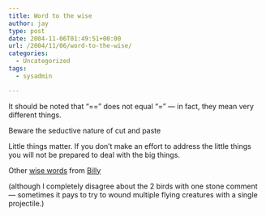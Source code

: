 ```yaml
---
title: Word to the wise
author: jay
type: post
date: 2004-11-06T01:49:51+00:00
url: /2004/11/06/word-to-the-wise/
categories:
  - Uncategorized
tags:
  - sysadmin

---
```

It should be noted that “==” does not equal “=” — in fact, they mean very different things.

Beware the seductive nature of cut and paste

Little things matter. If you don’t make an effort to address the little things you will not be prepared to deal with the big things.

Other [wise words][1] from [Billy][2]

(although I completely disagree about the 2 birds with one stone comment — sometimes it pays to try to wound multiple flying creatures with a single projectile.)

 [1]: //people.engr.ncsu.edu/wrbeaudo/site/pages/-65f9162059472b471b2f36e965cd9aa7"
 [2]: //people.engr.ncsu.edu/wrbeaudo"